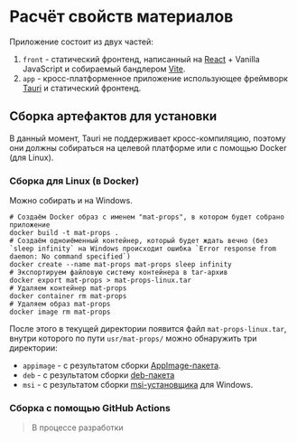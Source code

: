 # Расчёт свойств материалов

Приложение состоит из двух частей:

1. `front` - статический фронтенд, написанный на [React](https://react.dev/) + Vanilla JavaScript и собираемый бандлером [Vite](https://vitejs.dev/).
2. `app` - кросс-платформенное приложение использующее фреймворк [Tauri](https://tauri.app/) и статический фронтенд.

## Сборка артефактов для установки

В данный момент, Tauri не поддерживает кросс-компиляцию, поэтому они должны собираться на целевой платформе или с помощью Docker (для Linux).

### Сборка для Linux (в Docker)

Можно собирать и на Windows.

```console
# Создаём Docker образ с именем "mat-props", в котором будет собрано приложение
docker build -t mat-props .
# Создаём одноиёменный контейнер, который будет ждать вечно (без `sleep infinity` на Windows происходит ошибка `Error response from daemon: No command specified`)
docker create --name mat-props mat-props sleep infinity
# Экспортируем файловую систему контейнера в tar-архив
docker export mat-props > mat-props-linux.tar
# Удаляем контейнер mat-props
docker container rm mat-props
# Удаляем образ mat-props
docker image rm mat-props
```

После этого в текущей директории появится файл `mat-props-linux.tar`, внутри которого по пути `usr/mat-props/` можно обнаружить три директории:

- `appimage` - с результатом сборки [AppImage-пакета](https://ru.wikipedia.org/wiki/AppImage).
- `deb` - с результатом сборки [deb-пакета](https://ru.wikipedia.org/wiki/Deb_(%D1%84%D0%BE%D1%80%D0%BC%D0%B0%D1%82_%D1%84%D0%B0%D0%B9%D0%BB%D0%BE%D0%B2))
- `msi` - с результатом сборки [msi-установщика](https://ru.wikipedia.org/wiki/Microsoft_Windows_Installer) для Windows.

### Сборка с помощью GitHub Actions

> В процессе разработки
